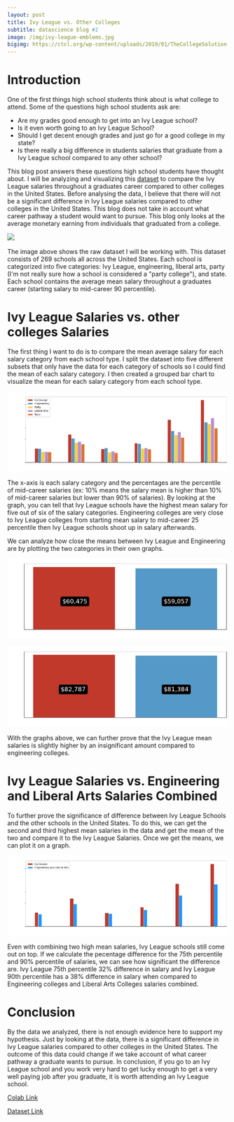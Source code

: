 ```yaml
---
layout: post
title: Ivy League vs. Other Colleges
subtitle: datascience blog #1
image: /img/ivy-league-emblems.jpg
bigimg: https://ctcl.org/wp-content/uploads/2019/01/TheCollegeSolution.image_-810x307.png
---
```

# Introduction
One of the first things high school students think about is what college to attend. Some of the questions high school students ask are: 
  * Are my grades good enough to get into an Ivy League school?
  * Is it even worth going to an Ivy League School?
  * Should I get decent enough grades and just go for a good college in my state? 
  * Is there really a big difference in students salaries that graduate from a Ivy League school compared to any other school? 
  
This blog post answers these questions high school students have thought about. I will be analyzing and visualizing this [dataset](https://www.kaggle.com/wsj/college-salaries#salaries-by-college-type.csv) to compare the Ivy League salaries throughout a graduates career compared to other colleges in the United States. Before analysing the data, I believe that there will not be a significant difference in Ivy League salaries compared to other colleges in the United States. This blog does not take in account what career pathway a student would want to pursue. This blog only looks at the average monetary earning from individuals that graduated from a college.

![](https://i.gyazo.com/0a30944743f0f6dbddb0d32c42be1229.png)

The image above shows the raw dataset I will be working with. This dataset consists of 269 schools all across the United States. Each school is categorized into five categories: Ivy League, engineering, liberal arts, party (I'm not really sure how a school is considered a "party college"), and state. Each school contains the average mean salary throughout a graduates career (starting salary to mid-career 90 percentile). 

# Ivy League Salaries vs. other colleges Salaries

The first thing I want to do is to compare the mean average salary for each salary category from each school type. I split the dataset into five different subsets that only have the data for each category of schools so I could find the mean of each salary category. I then created a grouped bar chart to visualize the mean for each salary category from each school type.

![](/img/FINAL_mean_graph.png)

The x-axis is each salary category and the percentages are the percentile of mid-career salaries (ex: 10% means the salary mean is higher than 10% of mid-career salaries but lower than 90% of salaries). By looking at the graph, you can tell that Ivy League schools have the highest mean salary for five out of six of the salary categories. Engineering colleges are very close to Ivy League colleges from starting mean salary to mid-career 25 percentile then Ivy League schools shoot up in salary afterwards.

We can analyze how close the means between Ivy League and Engineering are by plotting the two categories in their own graphs.

![](/img/FINAL_ivy_eng_starting_salary.png)

![](/img/FINAL_ivy_eng_midcareer25_Salary.png)

With the graphs above, we can further prove that the Ivy League mean salaries is slightly higher by an insignificant amount compared to engineering colleges.

# Ivy League Salaries vs. Engineering and Liberal Arts Salaries Combined

To further prove the significance of difference between Ivy League Schools and the other schools in the United States. To do this, we can get the second and third highest mean salaries in the data and get the mean of the two and compare it to the Ivy League Salaries. Once we get the means, we can plot it on a graph.

![](/img/FINAL_ivy_eng_arts_mean_graph.png)

Even with combining two high mean salaries, Ivy League schools still come out on top. If we calculate the pecentage difference for the 75th percentile and 90% percentile of salaries, we can see how significant the difference are. Ivy League 75th percentile 32% difference in salary and Ivy League 90th percentile has a 38% difference in salary when compared to Engineering colleges and Liberal Arts Colleges salaries combined.

# Conclusion

By the data we analyzed, there is not enough evidence here to support my hypothesis. Just by looking at the data, there is a significant difference in Ivy League salaries compared to other colleges in the United States. The outcome of this data could change if we take account of what career pathway a graduate wants to pursue. In conclusion, if you go to an Ivy League school and you work very hard to get lucky enough to get a very well paying job after you graduate, it is worth attending an Ivy League school.

[Colab Link](https://colab.research.google.com/drive/1F3poZJOL9j2h3coI-7PtGFpOBYosuOn7)

[Dataset Link](https://www.kaggle.com/wsj/college-salaries#salaries-by-college-type.csv)

